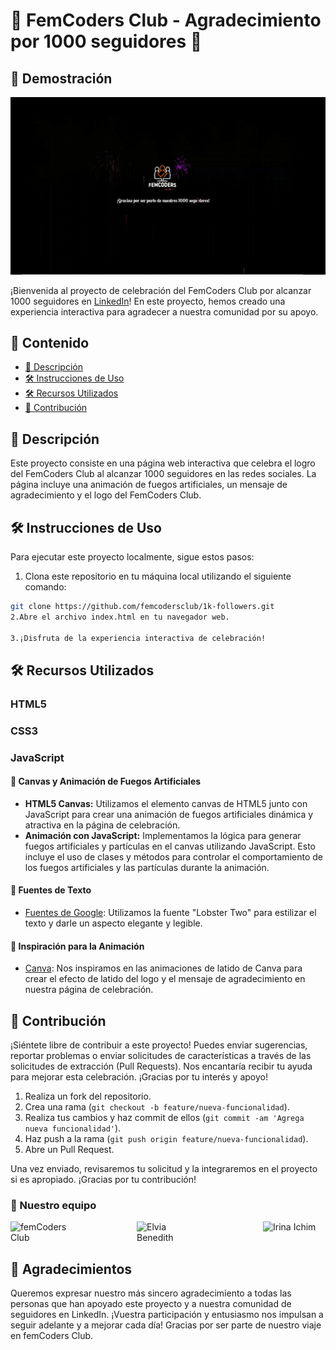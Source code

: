 # 🎉 FemCoders Club - Agradecimiento por 1000 seguidores 🎉

## 🎥 Demostración

![GIF de Demostración](/img/FemCodersClubGif.gif)

¡Bienvenida al proyecto de celebración del FemCoders Club por alcanzar 1000 seguidores en [LinkedIn](https://www.linkedin.com/company/fem-coders-club/)! En este proyecto, hemos creado una experiencia interactiva para agradecer a nuestra comunidad por su apoyo.

## 📝 Contenido

- [📄 Descripción](#descripción)
- [🛠️ Instrucciones de Uso](#instrucciones-de-uso)
- [🛠️ Recursos Utilizados](#recursos-utilizados)
- [🙌 Contribución](#contribución)

## 📄 Descripción

Este proyecto consiste en una página web interactiva que celebra el logro del FemCoders Club al alcanzar 1000 seguidores en las redes sociales. La página incluye una animación de fuegos artificiales, un mensaje de agradecimiento y el logo del FemCoders Club.

## 🛠️ Instrucciones de Uso

Para ejecutar este proyecto localmente, sigue estos pasos:

1. Clona este repositorio en tu máquina local utilizando el siguiente comando:

```bash
git clone https://github.com/femcodersclub/1k-followers.git
2.Abre el archivo index.html en tu navegador web.

3.¡Disfruta de la experiencia interactiva de celebración!
```

## 🛠️ Recursos Utilizados

### HTML5

### CSS3

### JavaScript

#### 🎨 Canvas y Animación de Fuegos Artificiales

- **HTML5 Canvas:** Utilizamos el elemento canvas de HTML5 junto con JavaScript para crear una animación de fuegos artificiales dinámica y atractiva en la página de celebración.
- **Animación con JavaScript:** Implementamos la lógica para generar fuegos artificiales y partículas en el canvas utilizando JavaScript. Esto incluye el uso de clases y métodos para controlar el comportamiento de los fuegos artificiales y las partículas durante la animación.

#### 📝 Fuentes de Texto

- [Fuentes de Google](https://fonts.google.com/): Utilizamos la fuente "Lobster Two" para estilizar el texto y darle un aspecto elegante y legible.

#### 🎨 Inspiración para la Animación

- [Canva](https://www.canva.com/): Nos inspiramos en las animaciones de latido de Canva para crear el efecto de latido del logo y el mensaje de agradecimiento en nuestra página de celebración.

## 🙌 Contribución

¡Siéntete libre de contribuir a este proyecto! Puedes enviar sugerencias, reportar problemas o enviar solicitudes de características a través de las solicitudes de extracción (Pull Requests). Nos encantaría recibir tu ayuda para mejorar esta celebración. ¡Gracias por tu interés y apoyo!

1. Realiza un fork del repositorio.
2. Crea una rama (`git checkout -b feature/nueva-funcionalidad`).
3. Realiza tus cambios y haz commit de ellos (`git commit -am 'Agrega nueva funcionalidad'`).
4. Haz push a la rama (`git push origin feature/nueva-funcionalidad`).
5. Abre un Pull Request.

Una vez enviado, revisaremos tu solicitud y la integraremos en el proyecto si es apropiado. ¡Gracias por tu contribución!

### 👭 Nuestro equipo

<div style="display: flex; justify-content: space-between;">
    <img src="https://avatars.githubusercontent.com/u/158848998?v=4" alt="femCoders Club" width="100px">
    <img src="https://avatars.githubusercontent.com/u/116598037?v=4" alt="Elvia Benedith" alt="Elvia Benedith" width="100px">
    <img src="https://avatars.githubusercontent.com/u/126028195?v=4" alt="Irina Ichim" width="100px">
</div>

## 🙏 Agradecimientos

Queremos expresar nuestro más sincero agradecimiento a todas las personas que han apoyado este proyecto y a nuestra comunidad de seguidores en LinkedIn. ¡Vuestra participación y entusiasmo nos impulsan a seguir adelante y a mejorar cada día! Gracias por ser parte de nuestro viaje en femCoders Club.
